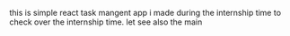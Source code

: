 this is simple react task mangent app  i made during the internship time to check over the internship time. let see also the main 
